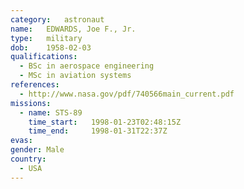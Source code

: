 ```yaml
---
category:	astronaut
name:	EDWARDS, Joe F., Jr.
type:	military
dob:	1958-02-03
qualifications:
  - BSc in aerospace engineering
  - MSc in aviation systems
references:
  - http://www.nasa.gov/pdf/740566main_current.pdf
missions:
  - name: STS-89
    time_start:   1998-01-23T02:48:15Z
    time_end:     1998-01-31T22:37Z
evas:
gender:	Male
country:
  - USA
---
```


